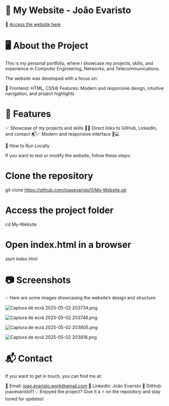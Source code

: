 # 📌 My Website - João Evaristo

🔗 [Access the website here](https://joaoevaristo11.github.io/My-Website/)

# 🖥️ About the Project

This is my personal portfolio, where I showcase my projects, skills, and experience in Computer Engineering, Networks, and Telecommunications.

The website was developed with a focus on:

🎨 Frontend: HTML, CSS⚙️ Features: Modern and responsive design, intuitive navigation, and project highlights

# 🚀 Features

✅ Showcase of my projects and skills 📂✅ Direct links to GitHub, LinkedIn, and contact 📬✅ Modern and responsive interface 📱💻

🔧 How to Run Locally

If you want to test or modify the website, follow these steps: 
# Clone the repository
git clone https://github.com/joaoevaristo11/My-Website.git

# Access the project folder
cd My-Website

# Open index.html in a browser
start index.html


# 📷 Screenshots

💡 Here are some images showcasing the website’s design and structure:

![Captura de ecrã 2025-05-02 203734.png](https://github.com/user-attachments/assets/c1fdb93b-167d-463a-b74b-1107513d9ae7)

![Captura de ecrã 2025-05-02 203746.png](https://github.com/user-attachments/assets/64d353f5-a695-404b-8825-522077de2d17)

![Captura de ecrã 2025-05-02 203805.png](https://github.com/user-attachments/assets/186d36f3-fd5c-4acb-8761-0f493055c620)

![Captura de ecrã 2025-05-02 203818.png](https://github.com/user-attachments/assets/e3a8dcab-90e0-4ce1-8395-263ca2ace06b)



# 📬 Contact

If you want to get in touch, you can find me at:

📧 Email: joao.evaristo.work@gmail.com
🔗 LinkedIn: João Evaristo
🐙 GitHub: joaoevaristo11
💡 Enjoyed the project? Give it a ⭐ on the repository and stay tuned for updates!

